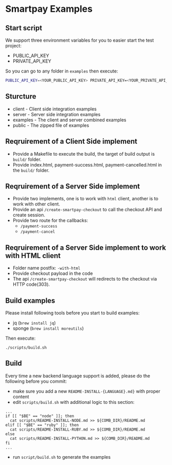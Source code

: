 # Smartpay Examples

## Start script

We support three environment variables for you to easier start the test project:

- PUBLIC_API_KEY
- PRIVATE_API_KEY

So you can go to any folder in `examples` then execute:

```sh
PUBLIC_API_KEY=<YOUR_PUBLIC_API_KEY> PRIVATE_API_KEY=<YOUR_PRIVATE_API_KEY> bash start.sh
```

## Sturcture

- client - Client side integration examples
- server - Server side integration examples
- examples - The client and server combined examples
- public - The zipped file of examples

## Reqruirement of a Client Side implement

- Provide a Makefile to execute the build, the target of build output is `build/` folder.
- Provide index.html, payment-success.html, payment-cancelled.html in the `build/` folder.

## Reqruirement of a Server Side implement

- Provide two implements, one is to work with `html` client, another is to work with other client.
- Provide an api `/create-smartpay-checkout` to call the checkout API and create session.
- Provide two route for the callbacks:
  - `/payment-success`
  - `/payment-cancel`

## Reqruirement of a Server Side implement to work with HTML client

- Folder name postfix: `-with-html`
- Provide checkout payload in the code
- The api `/create-smartpay-checkout` will redirects to the checkout via HTTP code(303).

## Build examples

Please install following tools before you start to build examples:

- jq (`brew install jq`)
- sponge (`brew install moreutils`)

Then execute:

```
./scripts/build.sh
```

## Build

Every time a new backend language support is added, please do the following before you commit:

- make sure you add a new `README-INSTALL-{LANGUAGE}.md}` with proper content
- edit `scripts/build.sh` with additional logic to this section:

```shell
...
if [[ "$BE" == "node" ]]; then
  cat scripts/README-INSTALL-NODE.md >> ${COMB_DIR}/README.md
elif [[ "$BE" == "ruby" ]]; then
  cat scripts/README-INSTALL-RUBY.md >> ${COMB_DIR}/README.md
else
  cat scripts/README-INSTALL-PYTHON.md >> ${COMB_DIR}/README.md
fi
...
```

- run `script/build.sh` to generate the examples
